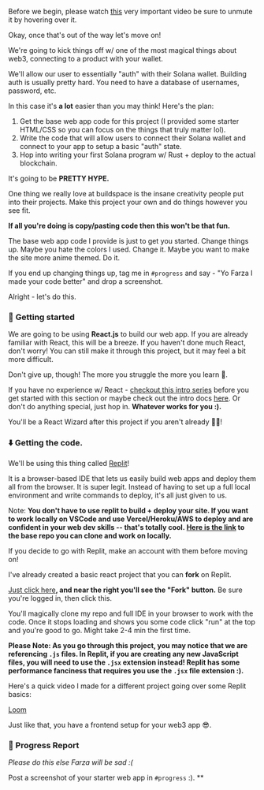Before we begin, please watch [this](https://giphy.com/clips/hamlet-jJjb9AUHOiP3nJJMdy) very important video be sure to unmute it by hovering over it.

Okay, once that's out of the way let's move on!

We're going to kick things off w/ one of the most magical things about web3, connecting to a product with your wallet.

We'll allow our user to essentially "auth" with their Solana wallet. Building auth is usually pretty hard. You need to have a database of usernames, password, etc.

In this case it's **a lot** easier than you may think! Here's the plan:

1. Get the base web app code for this project (I provided some starter HTML/CSS so you can focus on the things that truly matter lol).
2. Write the code that will allow users to connect their Solana wallet and connect to your app to setup a basic "auth" state.
3. Hop into writing your first Solana program w/ Rust + deploy to the actual blockchain.

It's going to be **PRETTY HYPE.** 

One thing we really love at buildspace is the insane creativity people put into their projects. Make this project your own and do things however you see fit.

**If all you're doing is copy/pasting code then this won't be that fun.**

The base web app code I provide is just to get you started. Change things up. Maybe you hate the colors I used. Change it. Maybe you want to make the site more anime themed. Do it.

If you end up changing things up, tag me in `#progress` and say -  "Yo Farza I made your code better" and drop a screenshot.

Alright - let's do this.

### 🏁 **Getting started**

We are going to be using **React.js** to build our web app. If you are already familiar with React, this will be a breeze. If you haven't done much React, don't worry! You can still make it through this project, but it may feel a bit more difficult.

Don't give up, though! The more you struggle the more you learn 🧠.

If you have no experience w/ React - [checkout this intro series](https://scrimba.com/learn/learnreact) before you get started with this section or maybe check out the intro docs [here](https://reactjs.org/docs/getting-started.html). Or don't do anything special, just hop in. **Whatever works for you :).**

You'll be a React Wizard after this project if you aren't already 🧙‍♂!

### ⬇️ Getting the code.

We'll be using this thing called [Replit](https://replit.com/~)!

It is a browser-based IDE that lets us easily build web apps and deploy them all from the browser. It is super legit. Instead of having to set up a full local environment and write commands to deploy, it's all just given to us.

Note: **You don't have to use replit to build + deploy your site. If you want to work locally on VSCode and use Vercel/Heroku/AWS to deploy and are confident in your web dev skills -- that's totally cool. [Here is the link](https://github.com/buildspace/gif-portal-starter) to the base repo you can clone and work on locally.**

If you decide to go with Replit, make an account with them before moving on!

I've already created a basic react project that you can **fork** on Replit.

[Just click here](https://replit.com/@adilanchian/gif-portal-starter-project?v=1)**, and near the right you'll see the "Fork" button.** Be sure you're logged in, then click this.

You'll magically clone my repo and full IDE in your browser to work with the code. Once it stops loading and shows you some code click "run" at the top and you're good to go. Might take 2-4 min the first time.

**Please Note: As you go through this project, you may notice that we are referencing `.js` files. In Replit, if you are creating any new JavaScript files, you will need to use the `.jsx` extension instead! Replit has some performance fanciness that requires you use the `.jsx` file extension :).**

Here's a quick video I made for a different project going over some Replit basics:

[Loom](https://www.loom.com/share/babd8d81b83b4af2a196d6ea656e379a)

Just like that, you have a frontend setup for your web3 app 😎.

### 🚨 Progress Report

*Please do this else Farza will be sad :(*

Post a screenshot of your starter web app in `#progress` :).
**
